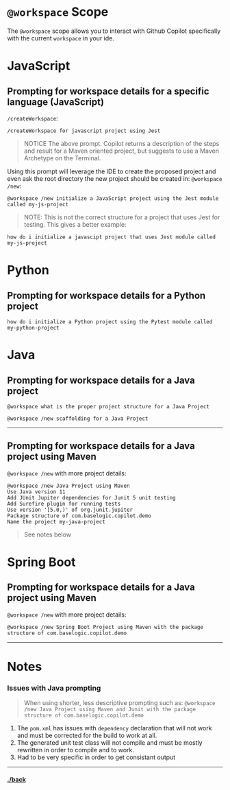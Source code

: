 # `@workspace` Scope
The `@workspace` scope allows you to interact with Github Copilot specifically with the current `workspace` in your ide.


# JavaScript
## Prompting for workspace details for a specific language (JavaScript)
`/createWorkspace`:

```text
/createWorkspace for javascript project using Jest
```

> NOTICE The above prompt. Copilot returns a description of the steps and result for a Maven oriented project, but suggests to use a Maven Archetype on the Terminal.

Using this prompt will leverage the IDE to create the proposed project and even ask the root directory the new project should be created in:
`@workspace /new`:
```text
@workspace /new initialize a JavaScript project using the Jest module called my-js-project
```
> NOTE: This is not the correct structure for a project that uses Jest for testing. This gives a better example:
```t
how do i initialize a javascipt project that uses Jest module called my-js-project
```

# Python
## Prompting for workspace details for a Python project
```text
how do i initialize a Python project using the Pytest module called my-python-project
```

# Java

## Prompting for workspace details for a Java project 
```text
@workspace what is the proper project structure for a Java Project
```
```text
@workspace /new scaffolding for a Java Project
```
---

## Prompting for workspace details for a Java project using Maven
`@workspace /new` with more project details:
```text
@workspace /new Java Project using Maven
Use Java version 11
Add JUnit Jupiter dependencies for Junit 5 unit testing
Add Surefire plugin for running tests
Use version '[5.0,)' of org.junit.jupiter
Package structure of com.baselogic.copilot.demo
Name the project my-java-project
```
> See notes below


# Spring Boot
## Prompting for workspace details for a Java project using Maven
`@workspace /new` with more project details:
```text
@workspace /new Spring Boot Project using Maven with the package structure of com.baselogic.copilot.demo
```

---
# Notes

### Issues with Java prompting
> When using shorter, less descriptive prompting such as:
> `@workspace /new Java Project using Maven and Junit with the package structure of com.baselogic.copilot.demo`
1. The `pom.xml` has issues with `dependency` declaration that will not work and must be corrected for the build to work at all.
2. The generated unit test class will not compile and must be mostly rewritten in order to compile and to work.
3. Had to be very specific in order to get consistant output



---

#### [./back](./README.md)
